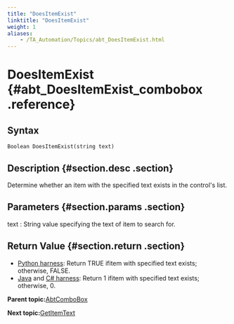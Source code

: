 ```yaml
--- 
title: "DoesItemExist"
linktitle: "DoesItemExist"
weight: 1
aliases: 
    - /TA_Automation/Topics/abt_DoesItemExist.html
---
```

# DoesItemExist {#abt_DoesItemExist_combobox .reference}

## Syntax

`Boolean DoesItemExist(string text)`

## Description {#section.desc .section}

Determine whether an item with the specified text exists in the control's list.

## Parameters {#section.params .section}

text
:   String value specifying the text of item to search for.

## Return Value {#section.return .section}

-   [Python harness](../../TA_Tutorials/Topics/Tutorial_Scripting_actions_in_other_languages_python.html): Return TRUE ifitem with specified text exists; otherwise, FALSE.
-   [Java](../../TA_Tutorials/Topics/Tutorial_Scripting_actions_in_other_languages_java.html) and [C\# harness](../../TA_Tutorials/Topics/Tutorial_Scripting_actions_in_other_languages_CSharp.html): Return 1 ifitem with specified text exists; otherwise, 0.

**Parent topic:**[AbtComboBox](../../TA_Automation/Topics/abt_AbtComboBox.html)

**Next topic:**[GetItemText](../../TA_Automation/Topics/abt_GetItemText.html)

